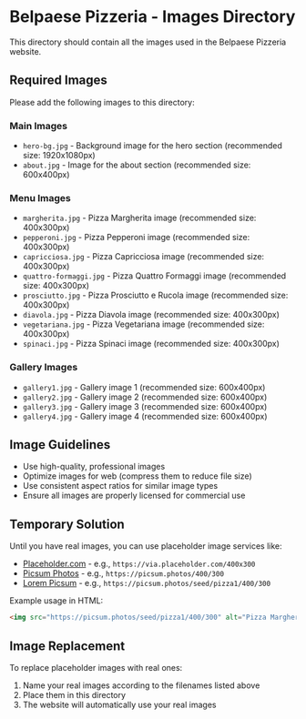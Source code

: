# Belpaese Pizzeria - Images Directory

This directory should contain all the images used in the Belpaese Pizzeria website.

## Required Images

Please add the following images to this directory:

### Main Images
- `hero-bg.jpg` - Background image for the hero section (recommended size: 1920x1080px)
- `about.jpg` - Image for the about section (recommended size: 600x400px)

### Menu Images
- `margherita.jpg` - Pizza Margherita image (recommended size: 400x300px)
- `pepperoni.jpg` - Pizza Pepperoni image (recommended size: 400x300px)
- `capricciosa.jpg` - Pizza Capricciosa image (recommended size: 400x300px)
- `quattro-formaggi.jpg` - Pizza Quattro Formaggi image (recommended size: 400x300px)
- `prosciutto.jpg` - Pizza Prosciutto e Rucola image (recommended size: 400x300px)
- `diavola.jpg` - Pizza Diavola image (recommended size: 400x300px)
- `vegetariana.jpg` - Pizza Vegetariana image (recommended size: 400x300px)
- `spinaci.jpg` - Pizza Spinaci image (recommended size: 400x300px)

### Gallery Images
- `gallery1.jpg` - Gallery image 1 (recommended size: 600x400px)
- `gallery2.jpg` - Gallery image 2 (recommended size: 600x400px)
- `gallery3.jpg` - Gallery image 3 (recommended size: 600x400px)
- `gallery4.jpg` - Gallery image 4 (recommended size: 600x400px)

## Image Guidelines

- Use high-quality, professional images
- Optimize images for web (compress them to reduce file size)
- Use consistent aspect ratios for similar image types
- Ensure all images are properly licensed for commercial use

## Temporary Solution

Until you have real images, you can use placeholder image services like:

- [Placeholder.com](https://placeholder.com/) - e.g., `https://via.placeholder.com/400x300`
- [Picsum Photos](https://picsum.photos/) - e.g., `https://picsum.photos/400/300`
- [Lorem Picsum](https://picsum.photos/) - e.g., `https://picsum.photos/seed/pizza1/400/300`

Example usage in HTML:
```html
<img src="https://picsum.photos/seed/pizza1/400/300" alt="Pizza Margherita">
```

## Image Replacement

To replace placeholder images with real ones:
1. Name your real images according to the filenames listed above
2. Place them in this directory
3. The website will automatically use your real images

